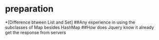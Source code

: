 # preparation

*[Difference btween List and Set]
##Any experience in using the subclasses of Map besides HashMap
##How does Jquery know it already get the response from servers
